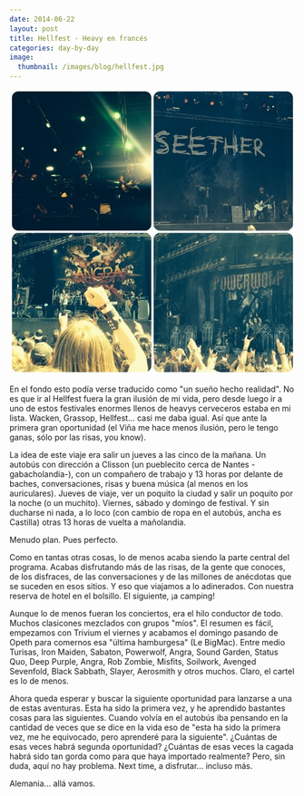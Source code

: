 ```yaml
---
date: 2014-06-22
layout: post
title: Hellfest - Heavy en francés
categories: day-by-day
image:
  thumbnail: /images/blog/hellfest.jpg
---
```


[![Hellfest - Miky - Miguel](/images/blog/hellfest.jpg)](/images/blog/hellfest.jpg)

En el fondo esto podía verse traducido como "un sueño hecho realidad". No es que ir al Hellfest fuera la gran ilusión de mi vida, pero desde luego ir a uno de estos festivales enormes llenos de heavys cerveceros estaba en mi lista. Wacken, Grassop, Hellfest... casi me daba igual. Así que ante la primera gran oportunidad (el Viña me hace menos ilusión, pero le tengo ganas, sólo por las risas, you know).

La idea de este viaje era salir un jueves a las cinco de la mañana. Un autobús con dirección a Clisson (un pueblecito cerca de Nantes -gabacholandia-), con un compañero de trabajo y 13 horas por delante de baches, conversaciones, risas y buena música (al menos en los auriculares). Jueves de viaje, ver un poquito la ciudad y salir un poquito por la noche (o un muchito). Viernes, sábado y domingo de festival. Y sin ducharse ni nada, a lo loco (con cambio de ropa en el autobús, ancha es Castilla) otras 13 horas de vuelta a mañolandia.

Menudo plan. Pues perfecto.

Como en tantas otras cosas, lo de menos acaba siendo la parte central del programa. Acabas disfrutando más de las risas, de la gente que conoces, de los disfraces, de las conversaciones y de las millones de anécdotas que se suceden en esos sitios. Y eso que viajamos a lo adinerados. Con nuestra reserva de hotel en el bolsillo. El siguiente, ¡a camping!

Aunque lo de menos fueran los conciertos, era el hilo conductor de todo. Muchos clasicones mezclados con grupos "míos". El resumen es fácil, empezamos con Trivium el viernes y acabamos el domingo pasando de Opeth para comernos esa "última hamburgesa" (Le BigMac). Entre medio Turisas, Iron Maiden, Sabaton, Powerwolf, Angra, Sound Garden, Status Quo, Deep Purple, Angra, Rob Zombie, Misfits, Soilwork, Avenged Sevenfold, Black Sabbath, Slayer, Aerosmith y otros muchos. Claro, el cartel es lo de menos.

Ahora queda esperar y buscar la siguiente oportunidad para lanzarse a una de estas aventuras. Esta ha sido la primera vez, y he aprendido bastantes cosas para las siguientes. Cuando volvía en el autobús iba pensando en la cantidad de veces que se dice en la vida eso de "esta ha sido la primera vez, me he equivocado, pero aprenderé para la siguiente". ¿Cuántas de esas veces habrá segunda oportunidad? ¿Cuántas de esas veces la cagada habrá sido tan gorda como para que haya importado realmente? Pero, sin duda, aquí no hay problema. Next time, a disfrutar... incluso más.

Alemania... allá vamos.
